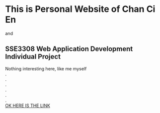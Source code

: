 # This is Personal Website of Chan Ci En
and
## SSE3308 Web Application Development Individual Project

Nothing interesting here, like me myself <br>
. <br>
. <br>
. <br>
. <br>
. <br>
. <br>
[OK HERE IS THE LINK](https://chance-personal-website.000webhostapp.com)
